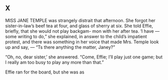 
## X

MISS JANE TEMPLE was strangely
distrait that afternoon. She forgot
her sister-in-law’s beef tea at four, and
glass of sherry at six. She told Effie,
briefly, that she would not play backgam-
mon with her after tea. ‘I have — some
writing to do,” she explained, in answer
to the child’s impatient protest, and there
was something in her voice that made
Mrs. Temple look up and say, —
“Ts there anything the matter, Janey?”

“Oh, no, dear sister,’ she answered.
“Come, Effie; I’ll play just one game;
but I really am too busy to play any more
than that.”

Effie ran for the board, but she was as


